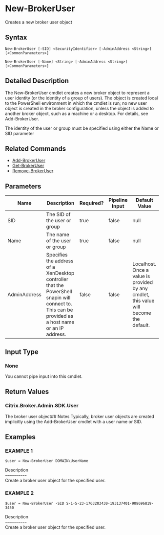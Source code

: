 ﻿# New-BrokerUser

   Creates a new broker user object

## Syntax
```
New-BrokerUser [-SID] <SecurityIdentifier> [-AdminAddress <String>] [<CommonParameters>]

New-BrokerUser [-Name] <String> [-AdminAddress <String>] [<CommonParameters>]
```

## Detailed Description
   The New-BrokerUser cmdlet creates a new broker object to represent a user identity (or the identity of a group of users). The object is created local to the PowerShell environment in which the cmdlet is run; no new user object is created in the broker configuration, unless the object is added to another broker object, such as a machine or a desktop. For details, see Add-BrokerUser.

The identity of the user or group must be specified using either the Name or SID parameter

## Related Commands
  * [Add-BrokerUser](Add-BrokerUser.html)
  * [Get-BrokerUser](Get-BrokerUser.html)
  * [Remove-BrokerUser](Remove-BrokerUser.html)
## Parameters

| Name   | Description | Required? | Pipeline Input | Default Value |
| --- | --- | --- | --- | --- |
| SID | The SID of the user or group | true | false | null |
| Name | The name of the user or group | true | false | null |
| AdminAddress | Specifies the address of a XenDesktop controller that the PowerShell snapin will connect to. This can be provided as a host name or an IP address. | false | false | Localhost. Once a value is provided by any cmdlet, this value will become the default. |

## Input Type
### None
   You cannot pipe input into this cmdlet.
## Return Values
### Citrix.Broker.Admin.SDK.User
   The broker user object## Notes
   Typically, broker user objects are created implicitly using the Add-BrokerUser cmdlet with a user name or SID.
## Examples

### EXAMPLE 1
```
$user = New-BrokerUser DOMAIN\UserName
```
   Description<br>-----------<br>Create a broker user object for the specified user.
### EXAMPLE 2
```
$user = New-BrokerUser -SID S-1-5-23-1763203430-193137401-908696819-3450
```
   Description<br>-----------<br>Create a broker user object for the specified user.
